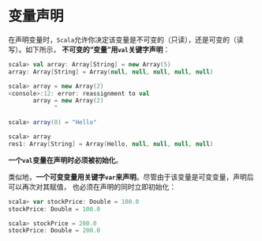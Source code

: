变量声明
====================================================================
在声明变量时，`Scala`允许你决定该变量是不可变的（只读），还是可变的（读写）。如下所示，
**不可变的“变量”用`val`关键字声明**：
```scala
scala> val array: Array[String] = new Array(5)
array: Array[String] = Array(null, null, null, null, null)

scala> array = new Array(2)
<console>:12: error: reassignment to val
       array = new Array(2)
             ^

scala> array(0) = "Hello"

scala> array
res1: Array[String] = Array(Hello, null, null, null, null)
```
**一个`val`变量在声明时必须被初始化**。

类似地，**一个可变变量用关键字`var`来声明**。尽管由于该变量是可变变量，声明后可以再次对其赋值，
也必须在声明的同时立即初始化：
```scala
scala> var stockPrice: Double = 100.0
stockPrice: Double = 100.0

scala> stockPrice = 200.0
stockPrice: Double = 200.0
```

